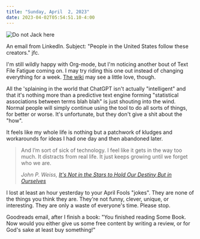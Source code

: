 ```yaml
---
title: "Sunday, April  2, 2023"
date: 2023-04-02T05:54:51.10-4:00
---
```


![Do not Jack here](/img/2023/20230402--do-not-jack-here.jpg)

An email from LinkedIn. Subject: "People in the United States follow these creators." jfc.

I'm still wildly happy with Org-mode, but I'm noticing another bout of Text File Fatigue coming on. I may try riding this one out instead of changing everything for a week. [The wiki](https://wiki.baty.net) may see a little love, though.

All the 'splaining in the world that ChatGPT isn't actually "intelligent" and that it's nothing more than a predictive text engine forming "statistical associations between terms blah blah" is just shouting into the wind. Normal people will simply continue using the tool to do all sorts of things, for better or worse. It's unfortunate, but they don't give a shit about the "how". 

It feels like my whole life is nothing but a patchwork of kludges and workarounds for ideas I had one day and then abandoned later.

> And I’m sort of sick of technology. I feel like it gets in the way too much. It distracts from real life. It just keeps growing until we forget who we are.
> 
> <cite>John P. Weiss, [It's Not in the Stars to Hold Our Destiny But in Ourselves](https://johnpweiss.com/blog/185731/its-not-in-the-stars-to-hold-our-destiny-but-in-ourselves)</cite>

I lost at least an hour yesterday to your April Fools "jokes". They are none of the things you think they are. They're not funny, clever, unique, or interesting. They are only a waste of everyone's time. Please stop.

Goodreads email, after I finish a book: "You finished reading Some Book. Now would you either give us some free content by writing a review, or for God's sake at least buy something!"
